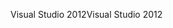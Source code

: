 <span data-ttu-id="4f8cf-101">Visual Studio 2012</span><span class="sxs-lookup"><span data-stu-id="4f8cf-101">Visual Studio 2012</span></span>